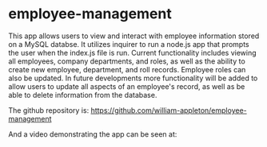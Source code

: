 # employee-management

This app allows users to view and interact with employee information stored on a MySQL databse. It utilizes inquirer to run a node.js app that prompts the user when the index.js file is run. Current functionality includes viewing all employees, company departments, and roles, as well as the ability to create new employee, department, and roll records. Employee roles can also be updated. In future developments more functionality will be added to allow users to update all aspects of an employee's record, as well as be able to delete information from the database. 

The github repository is: https://github.com/william-appleton/employee-management

And a video demonstrating the app can be seen at: 